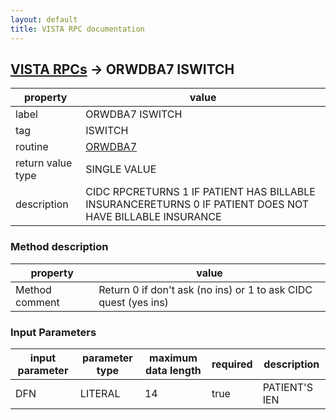 ```yaml
---
layout: default
title: VISTA RPC documentation
---
```




## [VISTA RPCs](TableOfContent.md) &#8594; ORWDBA7 ISWITCH 

 property | value 
--- | --- 
 label | ORWDBA7 ISWITCH
 tag | ISWITCH
 routine | [ORWDBA7](http://code.osehra.org/dox/Routine_ORWDBA7_source.html)
 return value type | SINGLE VALUE
 description | CIDC RPCRETURNS 1 IF PATIENT HAS BILLABLE INSURANCERETURNS 0 IF PATIENT DOES NOT HAVE BILLABLE INSURANCE


### Method description

 property | value 
--- | --- 
 Method comment | Return 0 if don't ask (no ins) or 1 to ask CIDC quest (yes ins)

### Input Parameters

| input parameter | parameter type | maximum data length | required | description | 
| --- | --- | --- | --- | --- | 
| DFN | LITERAL | 14 | true | PATIENT'S IEN | 